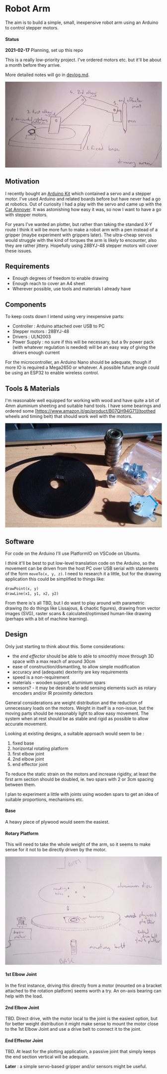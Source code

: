 # Robot Arm

The aim is to build a simple, small, inexpensive robot arm using an Arduino to control stepper motors.

#### Status 

**2021-02-17** Planning, set up this repo

This is a really low-priority project. I've ordered motors etc. but it'll be about a month before they arrive.

More detailed notes will go in [devlog.md](devlog.md).

![overview sketch](https://github.com/danja/robot-arm/blob/main/images/overview-sketch.jpeg)

## Motivation

I recently bought an [Arduino Kit](https://www.banggood.com/Geekcreit-UNOR3-Basic-Starter-Kits-No-Battery-Version-for-Arduino-Carton-Box-Packaging-p-1133595.html) which contained a servo and a stepper motor. I've used Arduino and related boards before but have never had a go at robotics. Out of curiosity I had a play with the servo and came up with the [Cat Annoyer](https://github.com/danja/cat-toy). It was astonishing how easy it was, so now I want to have a go with stepper motors.

For years I've wanted an plotter, but rather than taking the standard X-Y route I think it will be more fun to make a robot arm with a pen instead of a gripper (maybe experiment with grippers later). The ultra-cheap servos would struggle with the kind of torques the arm is likely to encounter, also they are rather jittery. Hopefully using 28BYJ-48 stepper motors will cover these issues. 

## Requirements

* Enough degrees of freedom to enable drawing
* Enough reach to cover an A4 sheet
* Wherever possible, use tools and materials I already have

## Components

To keep costs down I intend using very inexpensive parts:

* Controller : Arduino attached over USB to PC 
* Stepper motors : 28BYJ-48
* Drivers : ULN2003
* Power Supply : no sure if this will be necessary, but a 9v power pack (with whatever regulation is needed) will be an easy way of giving the drivers enough current

For the microcontroller, an Arduino Nano should be adequate, though if more IO is required a Mega2650 or whatever. A possible future angle could be using an ESP32 to enable wireless control. 

## Tools & Materials

I'm reasonable well equipped for working with wood and have quite a bit of 4mm aluminium sheeting and suitable hand tools. I have some bearings and ordered some [https://www.amazon.it/gp/product/B07QH94G71](toothed wheels and timing belt) that should work well with the motors.

![parts](https://github.com/danja/robot-arm/blob/main/images/bits.jpeg)

## Software

For code on the Arduino I'll use PlatformIO on VSCode on Ubuntu.

I *think* it'll be best to put low-level translation code on the Arduino, so the movement can be driven from the host PC over USB serial with statements of the form ```moveTo(x, y, z)```. I need to research it a little, but for the drawing application this could be simplified to things like: 
```
drawPoint(x, y)
drawLine(x1, y1, x2, y2)
```

From there is's all TBD, but I do want to play around with parametric drawing (to do things like Lissajous, & chaotic figures), drawing from vector images (SVG), raster scans & calculated/optimised human-like drawing (perhaps with a bit of machine learning). 

## Design

Only just starting to think about this. Some considerations:

* the *end effector* should be able to able to smoothly move through 3D space with a max reach of around 30cm
* ease of construction/dismantling, to allow simple modification
* accuracy and (adequate) dexterity are key requirements
* speed is a non-requirement
* materials - wooden support, aluminium spars
* sensors? - it may be desirable to add sensing elements such as rotary encoders and/or IR proximity detectors

General considerations are weight distribution and the reduction of unnecessary loads on the motors. Weight in itself is a non-issue, but the moving parts should be reasonably light to allow easy movement. The system when at rest should be as stable and rigid as possible to allow accurate movement.  

Looking at existing designs, a suitable approach would seem to be :
1. fixed base
2. horizontal rotating platform
3. first elbow joint
4. 2nd elbow joint
5. end effector joint

To reduce the static strain on the motors and increase rigidity, at least the first arm section should be doubled, ie. two spars with 2 or 3cm spacing between them.

I plan to experiment a little with joints using wooden spars to get an idea of suitable proportions, mechanisms etc. 

#### Base

A heavy piece of plywood would seem the easiest. 

#### Rotary Platform

This will need to take the whole weight of the arm, so it seems to make sense for it not to be directly driven by the motor. 

![rotary platform sketch](https://github.com/danja/robot-arm/blob/main/images/rotary-platform-sketch.jpeg)

#### 1st Elbow Joint

In the first instance, driving this directly from a motor (mounted on a bracket attached to the rotation platform) seems worth a try. An on-axis bearing can help with the load.

#### 2nd Elbow Joint

TBD. Direct drive, with the motor local to the joint is the easiest option, but for better weight distribution it might make sense to mount the motor close to the 1st Elbow Joint and use a drive belt to connect it to the joint.

#### End Effector Joint

TBD. At least for the plotting application, a passive joint that simply keeps the end section vertical will be adequate.

**Later** : a simple servo-based gripper and/or sensors might be useful.